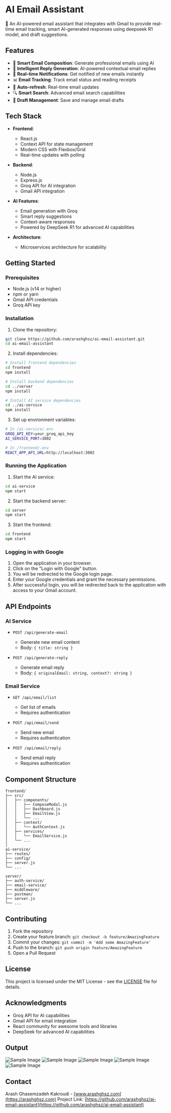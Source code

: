 # AI Email Assistant

🚀 An AI-powered email assistant that integrates with Gmail to provide real-time email tracking, smart AI-generated responses using deepseek R1 model, and draft suggestions.

## Features

- 📧 **Smart Email Composition**: Generate professional emails using AI
- 💬 **Intelligent Reply Generation**: AI-powered contextual email replies
- 📱 **Real-time Notifications**: Get notified of new emails instantly
- 📊 **Email Tracking**: Track email status and reading receipts
- 🔄 **Auto-refresh**: Real-time email updates
- 🔍 **Smart Search**: Advanced email search capabilities
- 📝 **Draft Management**: Save and manage email drafts

## Tech Stack

- **Frontend**:
  - React.js
  - Context API for state management
  - Modern CSS with Flexbox/Grid
  - Real-time updates with polling

- **Backend**:
  - Node.js
  - Express.js
  - Groq API for AI integration
  - Gmail API integration

- **AI Features**:
  - Email generation with Groq
  - Smart reply suggestions
  - Context-aware responses
  - Powered by DeepSeek R1 for advanced AI capabilities

- **Architecture**:
  - Microservices architecture for scalability

## Getting Started

### Prerequisites

- Node.js (v14 or higher)
- npm or yarn
- Gmail API credentials
- Groq API key

### Installation

1. Clone the repository:
```bash
git clone https://github.com/arashghsz/ai-email-assistant.git
cd ai-email-assistant
```

2. Install dependencies:
```bash
# Install frontend dependencies
cd frontend
npm install

# Install backend dependencies
cd ../server
npm install

# Install AI service dependencies
cd ../ai-service
npm install
```

3. Set up environment variables:
```bash
# In /ai-service/.env
GROQ_API_KEY=your_groq_api_key
AI_SERVICE_PORT=3002

# In /frontend/.env
REACT_APP_API_URL=http://localhost:3002
```

### Running the Application

1. Start the AI service:
```bash
cd ai-service
npm start
```

2. Start the backend server:
```bash
cd server
npm start
```

3. Start the frontend:
```bash
cd frontend
npm start
```

### Logging in with Google

1. Open the application in your browser.
2. Click on the "Login with Google" button.
3. You will be redirected to the Google login page.
4. Enter your Google credentials and grant the necessary permissions.
5. After successful login, you will be redirected back to the application with access to your Gmail account.

## API Endpoints

### AI Service

- `POST /api/generate-email`
  - Generate new email content
  - Body: `{ title: string }`

- `POST /api/generate-reply`
  - Generate email reply
  - Body: `{ originalEmail: string, context?: string }`

### Email Service

- `GET /api/email/list`
  - Get list of emails
  - Requires authentication

- `POST /api/email/send`
  - Send new email
  - Requires authentication

- `POST /api/email/reply`
  - Send email reply
  - Requires authentication

## Component Structure

```
frontend/
├── src/
│   ├── components/
│   │   ├── ComposeModal.js
│   │   ├── Dashboard.js
│   │   ├── EmailView.js
│   │   └── ...
│   ├── context/
│   │   └── AuthContext.js
│   ├── services/
│   │   └── EmailService.js
│   └── ...
│
ai-service/
├── routes/
├── config/
├── server.js
└── ...

server/
├── auth-service/
├── email-service/
├── middleware/
├── postman/
├── server.js
└── ...
```

## Contributing

1. Fork the repository
2. Create your feature branch: `git checkout -b feature/AmazingFeature`
3. Commit your changes: `git commit -m 'Add some AmazingFeature'`
4. Push to the branch: `git push origin feature/AmazingFeature`
5. Open a Pull Request

## License

This project is licensed under the MIT License - see the [LICENSE](LICENSE) file for details.

## Acknowledgments

- Groq API for AI capabilities
- Gmail API for email integration
- React community for awesome tools and libraries
- DeepSeek for advanced AI capabilities
## Output
![Sample Image](sample/Screenshot%202025-02-09%20143632.png)
![Sample Image](sample/Screenshot%202025-02-09%20143721.png)
![Sample Image](sample/Screenshot%202025-02-09%20143747.png)
![Sample Image](sample/Screenshot%202025-02-09%20143826.png)
![Sample Image](sample/Screenshot%202025-02-09%20143915.png)
## Contact

Arash Ghasemzadeh Kakroudi - [www.arashghsz.com](https://arashghsz.com)
Project Link: [https://github.com/arashghsz/ai-email-assistant](https://github.com/arashghsz/ai-email-assistant)
